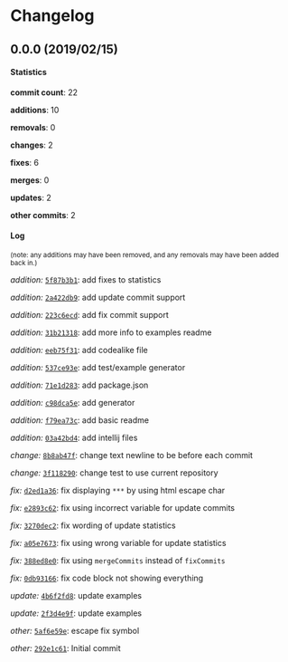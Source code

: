 # Changelog
## 0.0.0 (2019/02/15)
#### Statistics
**commit count**: 22

**additions**: 10

**removals**: 0

**changes**: 2

**fixes**: 6

**merges**: 0

**updates**: 2

**other commits**: 2

#### Log
<small>(note: any additions may have been removed, and any removals may have been added back in.)</small>

*addition:* [`5f87b3b1`](commit/5f87b3b1d60db96cd9f3f838f0a161e6a2358753?refName=refs/heads/master): add fixes to statistics

*addition:* [`2a422db9`](commit/2a422db99561210e0d43ff19071dd35b68bc68bd?refName=refs/heads/master): add update commit support

*addition:* [`223c6ecd`](commit/223c6ecdec0cde19c0ec88e83b29aed6904d2e08?refName=refs/heads/master): add fix commit support

*addition:* [`31b21318`](commit/31b2131866556049ae926d4abaf2b492a1e2af28?refName=refs/heads/master): add more info to examples readme

*addition:* [`eeb75f31`](commit/eeb75f31aa45a630b30aff066ffe2f2d81ab4b0a?refName=refs/heads/master): add codealike file

*addition:* [`537ce93e`](commit/537ce93e1967e25c3a988f4ce92ec886e7d316eb?refName=refs/heads/master): add test/example generator

*addition:* [`71e1d283`](commit/71e1d2830a151f4c95a9f5533c6bdc10fa28069e?refName=refs/heads/master): add package.json

*addition:* [`c98dca5e`](commit/c98dca5eac6d4f749be01bb619264628f470901d?refName=refs/heads/master): add generator

*addition:* [`f79ea73c`](commit/f79ea73cdc47fd8cbca8d9013bbc3942c4119f12?refName=refs/heads/master): add basic readme

*addition:* [`03a42bd4`](commit/03a42bd4d1609bf91474560347b54bfec824983b?refName=refs/heads/master): add intellij files

*change:* [`8b8ab47f`](commit/8b8ab47fc4193261506d9fd2e2c9f0f4dfa72f12?refName=refs/heads/master): change text newline to be before each commit

*change:* [`3f118290`](commit/3f11829000fba42a4476ca59563ee0460689c958?refName=refs/heads/master): change test to use current repository

*fix:* [`d2ed1a36`](commit/d2ed1a36ef1b094c6b94758ab169af21970ac315?refName=refs/heads/master): fix displaying `***` by using html escape char

*fix:* [`e2893c62`](commit/e2893c627fd66e2ede2eac395812e95162ae0d15?refName=refs/heads/master): fix using incorrect variable for update commits

*fix:* [`3270dec2`](commit/3270dec26daaff7b983109c1e29909f6ccd4c29a?refName=refs/heads/master): fix wording of update statistics

*fix:* [`a05e7673`](commit/a05e767311e7147fa2647d3e848fc880ea733582?refName=refs/heads/master): fix using wrong variable for update statistics

*fix:* [`388ed8e0`](commit/388ed8e0e084e06dd88e50573051ee2131c95923?refName=refs/heads/master): fix using `mergeCommits` instead of `fixCommits`

*fix:* [`0db93166`](commit/0db931663b07b7866c00ba3d7be7c349891cdc78?refName=refs/heads/master): fix code block not showing everything

*update:* [`4b6f2fd8`](commit/4b6f2fd8257c01b18ea00ac4888f4fb59e9c88c8?refName=refs/heads/master): update examples

*update:* [`2f3d4e9f`](commit/2f3d4e9f3094680900efc613b322563e7142a1d5?refName=refs/heads/master): update examples

*other:* [`5af6e59e`](commit/5af6e59e002a29ae7bc48cb326e8b5c1d083f67d?refName=refs/heads/master): escape fix symbol

*other:* [`292e1c61`](commit/292e1c610efa3461ab617cf86dcc537c5e9cbc5a?refName=refs/heads/master): Initial commit
